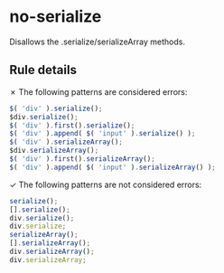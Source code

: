 # no-serialize

Disallows the .serialize/serializeArray methods.

## Rule details

✗ The following patterns are considered errors:
```js
$( 'div' ).serialize();
$div.serialize();
$( 'div' ).first().serialize();
$( 'div' ).append( $( 'input' ).serialize() );
$( 'div' ).serializeArray();
$div.serializeArray();
$( 'div' ).first().serializeArray();
$( 'div' ).append( $( 'input' ).serializeArray() );
```

✓ The following patterns are not considered errors:
```js
serialize();
[].serialize();
div.serialize();
div.serialize;
serializeArray();
[].serializeArray();
div.serializeArray();
div.serializeArray;
```
